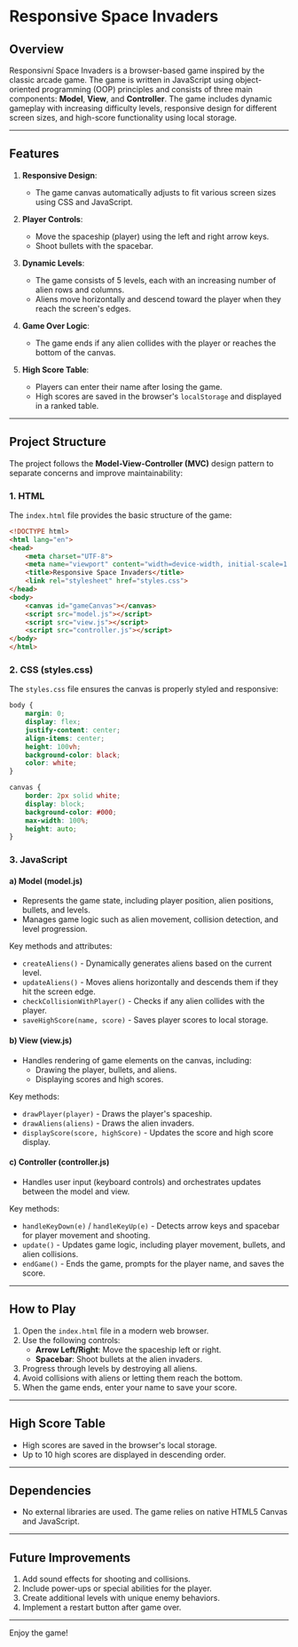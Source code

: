 # Responsive Space Invaders

## Overview
Responsivní Space Invaders is a browser-based game inspired by the classic arcade game. The game is written in JavaScript using object-oriented programming (OOP) principles and consists of three main components: **Model**, **View**, and **Controller**. The game includes dynamic gameplay with increasing difficulty levels, responsive design for different screen sizes, and high-score functionality using local storage.

---

## Features

1. **Responsive Design**:
   - The game canvas automatically adjusts to fit various screen sizes using CSS and JavaScript.

2. **Player Controls**:
   - Move the spaceship (player) using the left and right arrow keys.
   - Shoot bullets with the spacebar.

3. **Dynamic Levels**:
   - The game consists of 5 levels, each with an increasing number of alien rows and columns.
   - Aliens move horizontally and descend toward the player when they reach the screen's edges.

4. **Game Over Logic**:
   - The game ends if any alien collides with the player or reaches the bottom of the canvas.

5. **High Score Table**:
   - Players can enter their name after losing the game.
   - High scores are saved in the browser's `localStorage` and displayed in a ranked table.

---

## Project Structure

The project follows the **Model-View-Controller (MVC)** design pattern to separate concerns and improve maintainability:

### 1. **HTML**

The `index.html` file provides the basic structure of the game:
```html
<!DOCTYPE html>
<html lang="en">
<head>
    <meta charset="UTF-8">
    <meta name="viewport" content="width=device-width, initial-scale=1.0">
    <title>Responsive Space Invaders</title>
    <link rel="stylesheet" href="styles.css">
</head>
<body>
    <canvas id="gameCanvas"></canvas>
    <script src="model.js"></script>
    <script src="view.js"></script>
    <script src="controller.js"></script>
</body>
</html>
```

### 2. **CSS (styles.css)**

The `styles.css` file ensures the canvas is properly styled and responsive:
```css
body {
    margin: 0;
    display: flex;
    justify-content: center;
    align-items: center;
    height: 100vh;
    background-color: black;
    color: white;
}

canvas {
    border: 2px solid white;
    display: block;
    background-color: #000;
    max-width: 100%;
    height: auto;
}
```

### 3. **JavaScript**

#### a) **Model (model.js)**
- Represents the game state, including player position, alien positions, bullets, and levels.
- Manages game logic such as alien movement, collision detection, and level progression.

Key methods and attributes:
- `createAliens()` - Dynamically generates aliens based on the current level.
- `updateAliens()` - Moves aliens horizontally and descends them if they hit the screen edge.
- `checkCollisionWithPlayer()` - Checks if any alien collides with the player.
- `saveHighScore(name, score)` - Saves player scores to local storage.

#### b) **View (view.js)**
- Handles rendering of game elements on the canvas, including:
  - Drawing the player, bullets, and aliens.
  - Displaying scores and high scores.

Key methods:
- `drawPlayer(player)` - Draws the player's spaceship.
- `drawAliens(aliens)` - Draws the alien invaders.
- `displayScore(score, highScore)` - Updates the score and high score display.

#### c) **Controller (controller.js)**
- Handles user input (keyboard controls) and orchestrates updates between the model and view.

Key methods:
- `handleKeyDown(e)` / `handleKeyUp(e)` - Detects arrow keys and spacebar for player movement and shooting.
- `update()` - Updates game logic, including player movement, bullets, and alien collisions.
- `endGame()` - Ends the game, prompts for the player name, and saves the score.

---

## How to Play

1. Open the `index.html` file in a modern web browser.
2. Use the following controls:
   - **Arrow Left/Right**: Move the spaceship left or right.
   - **Spacebar**: Shoot bullets at the alien invaders.
3. Progress through levels by destroying all aliens.
4. Avoid collisions with aliens or letting them reach the bottom.
5. When the game ends, enter your name to save your score.

---

## High Score Table

- High scores are saved in the browser's local storage.
- Up to 10 high scores are displayed in descending order.

---

## Dependencies

- No external libraries are used. The game relies on native HTML5 Canvas and JavaScript.

---

## Future Improvements

1. Add sound effects for shooting and collisions.
2. Include power-ups or special abilities for the player.
3. Create additional levels with unique enemy behaviors.
4. Implement a restart button after game over.

---

Enjoy the game!


